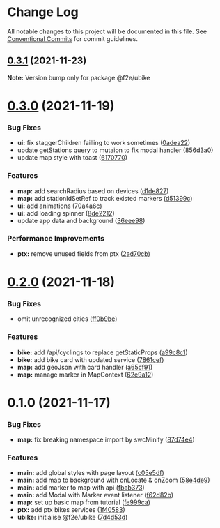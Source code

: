 # Change Log

All notable changes to this project will be documented in this file.
See [Conventional Commits](https://conventionalcommits.org) for commit guidelines.

## [0.3.1](https://github.com/Howard86/f2e-2011/compare/@f2e/ubike@0.3.0...@f2e/ubike@0.3.1) (2021-11-23)

**Note:** Version bump only for package @f2e/ubike

# [0.3.0](https://github.com/Howard86/f2e-2011/compare/@f2e/ubike@0.2.0...@f2e/ubike@0.3.0) (2021-11-19)

### Bug Fixes

- **ui:** fix staggerChildren failling to work sometimes ([0adea22](https://github.com/Howard86/f2e-2011/commit/0adea222db675509790b2822fb4ea87d8ad9ced2))
- update getStations query to mutaion to fix modal handler ([856d3a0](https://github.com/Howard86/f2e-2011/commit/856d3a00706b1c464053362614541c153f9baf25))
- update map style with toast ([6170770](https://github.com/Howard86/f2e-2011/commit/6170770e6f5489a7e4726e88ed9c7b3be629770e))

### Features

- **map:** add searchRadius based on devices ([d1de827](https://github.com/Howard86/f2e-2011/commit/d1de8271217bf78ac6dc2cf166ebcd147f611b9e))
- **map:** add stationIdSetRef to track existed markers ([d51399c](https://github.com/Howard86/f2e-2011/commit/d51399cdcfbcfd1afa0aec7e8e99a255a1ba709a))
- **ui:** add animations ([70a4a6c](https://github.com/Howard86/f2e-2011/commit/70a4a6c0242eb770242900564cff2befd7217b5f))
- **ui:** add loading spinner ([8de2212](https://github.com/Howard86/f2e-2011/commit/8de221288c4aab393993af5d8ed51e330d09c91c))
- update app data and background ([36eee98](https://github.com/Howard86/f2e-2011/commit/36eee98e9e8962ee1119a0f18859b1e2e2fcaeb6))

### Performance Improvements

- **ptx:** remove unused fields from ptx ([2ad70cb](https://github.com/Howard86/f2e-2011/commit/2ad70cb1d7fee02deff594f500aaf8d5ad5b0566))

# [0.2.0](https://github.com/Howard86/f2e-2011/compare/@f2e/ubike@0.1.0...@f2e/ubike@0.2.0) (2021-11-18)

### Bug Fixes

- omit unrecognized cities ([ff0b9be](https://github.com/Howard86/f2e-2011/commit/ff0b9be55af1d2078df7e8ac8ba5c4057fb44b2d))

### Features

- **bike:** add /api/cyclings to replace getStaticProps ([a99c8c1](https://github.com/Howard86/f2e-2011/commit/a99c8c157f7ff3d64b5b5eca34f5c95b9ce2c3e1))
- **bike:** add bike card with updated service ([7861cef](https://github.com/Howard86/f2e-2011/commit/7861cef11689a2a9b1435d6fb5835888971a65b9))
- **map:** add geoJson with card handler ([a65cf91](https://github.com/Howard86/f2e-2011/commit/a65cf9160734952de0066ec122954389449ef2de))
- **map:** manage marker in MapContext ([62e9a12](https://github.com/Howard86/f2e-2011/commit/62e9a1252393005df982c5f04c4c3b9035fde5c3))

# 0.1.0 (2021-11-17)

### Bug Fixes

- **map:** fix breaking namespace import by swcMinify ([87d74e4](https://github.com/Howard86/f2e-2011/commit/87d74e420f3710b4a38a6c586850a239fb3eabc5))

### Features

- **main:** add global styles with page layout ([c05e5df](https://github.com/Howard86/f2e-2011/commit/c05e5df901afc0190f86dbaf294cbd5bb894a236))
- **main:** add map to background with onLocate & onZoom ([58e4de9](https://github.com/Howard86/f2e-2011/commit/58e4de9832a3fd4906714381ed2371ef58667b2a))
- **main:** add marker to map with api ([fbab373](https://github.com/Howard86/f2e-2011/commit/fbab373b406197341b91a077c91552c656ff5a22))
- **main:** add Modal with Marker event listener ([f62d82b](https://github.com/Howard86/f2e-2011/commit/f62d82b1bdca730e4bffd7645667dd8c6fb9be74))
- **map:** set up basic map from tutorial ([fe999ca](https://github.com/Howard86/f2e-2011/commit/fe999ca2c8673b59d89c5572cd6ba5050a8618ac))
- **ptx:** add ptx bikes services ([1f40583](https://github.com/Howard86/f2e-2011/commit/1f40583c63f976697406ddf9cdcc941c6847712e))
- **ubike:** initialise @f2e/ubike ([7d4d53d](https://github.com/Howard86/f2e-2011/commit/7d4d53dc635cb832fb9ea40835f4360d0f4a128a))
